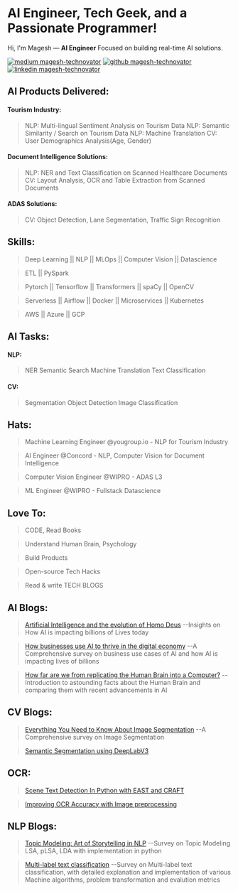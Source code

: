 [2.1]: https://github.com/magesh-technovator/magesh-technovator/blob/master/assets/github.png (github)
[4.1]: https://github.com/magesh-technovator/magesh-technovator/blob/master/assets/medium.png (medium)
[5.1]: https://github.com/magesh-technovator/magesh-technovator/blob/master/assets/linkedin.png (linkedin)

[4]: http://www.medium.com/@magesh-technovator
[2]: https://www.github.com/magesh-technovator
[5]: https://www.linkedin.com/in/magesh-technovator

# AI Engineer, Tech Geek, and a Passionate Programmer!

Hi, I'm Magesh — **AI Engineer** Focused on building real-time AI solutions.

[![medium magesh-technovator][4.1]][4]
[![github magesh-technovator][2.1]][2]
[![linkedin magesh-technovator][5.1]][5]

## AI Products Delivered:
#### Tourism Industry:
> NLP: Multi-lingual Sentiment Analysis on Tourism Data
> NLP: Semantic Similarity / Search on Tourism Data
> NLP: Machine Translation
> CV: User Demographics Analysis(Age, Gender)

#### Document Intelligence Solutions:
> NLP: NER and Text Classification on Scanned Healthcare Documents
> CV: Layout Analysis, OCR and Table Extraction from Scanned Documents

#### ADAS Solutions:
> CV: Object Detection, Lane Segmentation, Traffic Sign Recognition

## Skills:

> Deep Learning || NLP || MLOps || Computer Vision || Datascience

> ETL || PySpark

> Pytorch || Tensorflow || Transformers || spaCy || OpenCV

> Serverless || Airflow || Docker || Microservices || Kubernetes

> AWS || Azure || GCP

## AI Tasks:
#### NLP:
> NER
> Semantic Search
> Machine Translation
> Text Classification

#### CV:
> Segmentation
> Object Detection
> Image Classification

## Hats:
> Machine Learning Engineer @yougroup.io - NLP for Tourism Industry

> AI Engineer @Concord - NLP, Computer Vision for Document Intelligence

> Computer Vision Engineer @WIPRO - ADAS L3

> ML Engineer @WIPRO - Fullstack Datascience


## Love To:

> CODE, Read Books

> Understand Human Brain, Psychology

> Build Products

> Open-source Tech Hacks

> Read & write TECH BLOGS

## AI Blogs:
> [Artificial Intelligence and the evolution of Homo Deus](https://medium.com/technovators/artificial-intelligence-and-the-evolution-of-homo-deus-da789b9696c0) --Insights on How AI is impacting billions of Lives today

> [How businesses use AI to thrive in the digital economy](https://medium.com/technovators/how-businesses-use-ai-to-thrive-in-the-new-economy-f6e7ae326aa7) --A Comprehensive survey on business use cases of AI and how AI is impacting lives of billions

> [How far are we from replicating the Human Brain into a Computer?](https://medium.com/technovators/how-far-are-we-from-replicating-human-brain-into-a-computer-7bd346dead3) --Introduction to astounding facts about the Human Brain and comparing them with recent advancements in AI

## CV Blogs:
> [Everything You Need to Know About Image Segmentation](https://medium.com/technovators/everything-you-need-to-know-about-image-segmentation-c684a3a61df7) --A Comprehensive survey on Image Segmentation

> [Semantic Segmentation using DeepLabV3](https://medium.com/technovators/semantic-segmentation-using-deeplabv3-ce68621e139e)

## OCR:
> [Scene Text Detection In Python with EAST and CRAFT](https://medium.com/technovators/scene-text-detection-in-python-with-east-and-craft-cbe03dda35d5)

> [Improving OCR Accuracy with Image preprocessing](https://medium.com/technovators/survey-on-image-preprocessing-techniques-to-improve-ocr-accuracy-616ddb931b76)

## NLP Blogs:
> [Topic Modeling: Art of Storytelling in NLP](https://medium.com/@magesh-technovator/topic-modeling-art-of-storytelling-in-nlp-4dc83e96a987) --Survey on Topic Modeling LSA, pLSA, LDA with implementation in python

> [Multi-label text classification](https://medium.com/@magesh-technovator/machine-learning-based-multi-label-text-classification-9a0e17f88bb4) --Survey on Multi-label text classification, with detailed explanation and implementation of various Machine algorithms, problem transformation and evalution metrics
